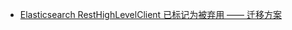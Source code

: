 
* [Elasticsearch RestHighLevelClient 已标记为被弃用 —— 迁移方案](https://blog.csdn.net/anjiongyi/article/details/123328856)
